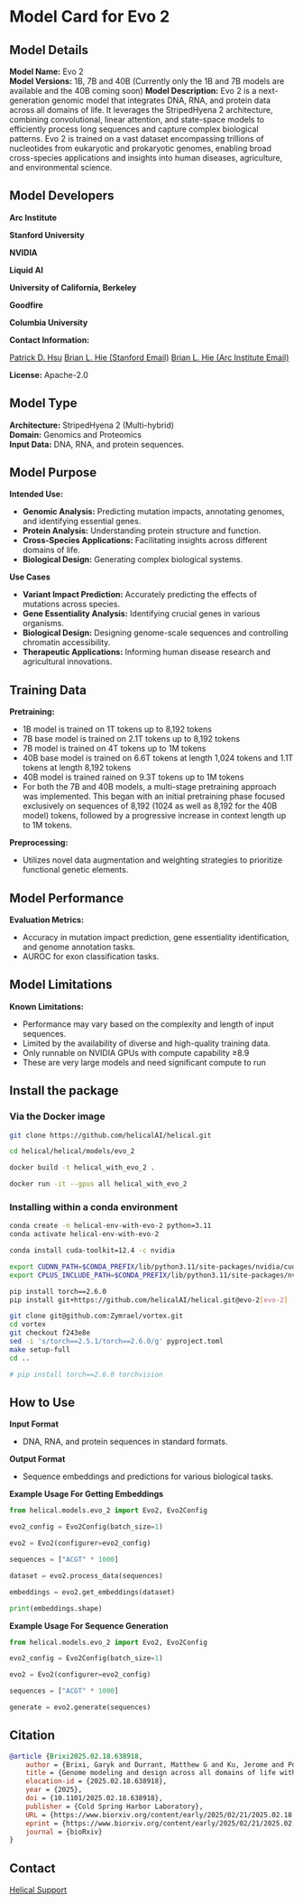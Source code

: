 # Model Card for Evo 2

## Model Details

**Model Name:** Evo 2  
**Model Versions:** 1B, 7B and 40B  (Currently only the 1B and 7B models are available and the 40B coming soon)
**Model Description:** Evo 2 is a next-generation genomic model that integrates DNA, RNA, and protein data across all domains of life. It leverages the StripedHyena 2 architecture, combining convolutional, linear attention, and state-space models to efficiently process long sequences and capture complex biological patterns. Evo 2 is trained on a vast dataset encompassing trillions of nucleotides from eukaryotic and prokaryotic genomes, enabling broad cross-species applications and insights into human diseases, agriculture, and environmental science.

## Model Developers

**Arc Institute**

**Stanford University**

**NVIDIA**

**Liquid AI**

**University of California, Berkeley**

**Goodfire**

**Columbia University**

**Contact Information:** 

[Patrick D. Hsu](mailto:patrick@arcinstitute.org)
[Brian L. Hie (Stanford Email)](mailto:brianhie@stanford.edu)
[Brian L. Hie (Arc Institute Email)](mailto:brian.hie@arcinstitute.org)

**License:** 
Apache-2.0 

## Model Type

**Architecture:** StripedHyena 2 (Multi-hybrid)  
**Domain:** Genomics and Proteomics  
**Input Data:** DNA, RNA, and protein sequences.

## Model Purpose

**Intended Use:**  
- **Genomic Analysis:** Predicting mutation impacts, annotating genomes, and identifying essential genes.
- **Protein Analysis:** Understanding protein structure and function.
- **Cross-Species Applications:** Facilitating insights across different domains of life.
- **Biological Design:** Generating complex biological systems.

**Use Cases**

- **Variant Impact Prediction:** Accurately predicting the effects of mutations across species.
- **Gene Essentiality Analysis:** Identifying crucial genes in various organisms.
- **Biological Design:** Designing genome-scale sequences and controlling chromatin accessibility.
- **Therapeutic Applications:** Informing human disease research and agricultural innovations.

## Training Data

**Pretraining:**  

- 1B model is trained on 1T tokens up to 8,192 tokens
- 7B base model is trained on 2.1T tokens up to 8,192 tokens
- 7B model is trained on 4T tokens up to 1M tokens
- 40B base model is trained on 6.6T tokens at length 1,024 tokens and 1.1T tokens at length 8,192 tokens
- 40B model is trained rained on 9.3T tokens up to 1M tokens
- For both the 7B and 40B models, a multi-stage pretraining approach was implemented. This began with an initial pretraining phase focused exclusively on sequences of 8,192 (1024 as well as 8,192 for the 40B model) tokens, followed by a progressive increase in context length up to 1M tokens.

**Preprocessing:**  

- Utilizes novel data augmentation and weighting strategies to prioritize functional genetic elements.

## Model Performance

**Evaluation Metrics:**  
- Accuracy in mutation impact prediction, gene essentiality identification, and genome annotation tasks.
- AUROC for exon classification tasks.

## Model Limitations

**Known Limitations:**  
- Performance may vary based on the complexity and length of input sequences.
- Limited by the availability of diverse and high-quality training data.
- Only runnable on NVIDIA GPUs with compute capability ≥8.9
- These are very large models and need significant compute to run

## Install the package

### Via the Docker image

```bash
git clone https://github.com/helicalAI/helical.git

cd helical/helical/models/evo_2

docker build -t helical_with_evo_2 .

docker run -it --gpus all helical_with_evo_2
```

### Installing within a conda environment

```bash
conda create -n helical-env-with-evo-2 python=3.11
conda activate helical-env-with-evo-2

conda install cuda-toolkit=12.4 -c nvidia

export CUDNN_PATH=$CONDA_PREFIX/lib/python3.11/site-packages/nvidia/cudnn
export CPLUS_INCLUDE_PATH=$CONDA_PREFIX/lib/python3.11/site-packages/nvidia/nvtx/include

pip install torch==2.6.0
pip install git+https://github.com/helicalAI/helical.git@evo-2[evo-2]

git clone git@github.com:Zymrael/vortex.git
cd vortex
git checkout f243e8e
sed -i 's/torch==2.5.1/torch==2.6.0/g' pyproject.toml
make setup-full
cd ..

# pip install torch==2.6.0 torchvision
```

## How to Use

**Input Format**  
- DNA, RNA, and protein sequences in standard formats.

**Output Format**  
- Sequence embeddings and predictions for various biological tasks.

**Example Usage For Getting Embeddings**

```python 
from helical.models.evo_2 import Evo2, Evo2Config

evo2_config = Evo2Config(batch_size=1)

evo2 = Evo2(configurer=evo2_config)

sequences = ["ACGT" * 1000]

dataset = evo2.process_data(sequences)

embeddings = evo2.get_embeddings(dataset)

print(embeddings.shape)
```

**Example Usage For Sequence Generation**

```python
from helical.models.evo_2 import Evo2, Evo2Config

evo2_config = Evo2Config(batch_size=1)

evo2 = Evo2(configurer=evo2_config)

sequences = ["ACGT" * 1000]

generate = evo2.generate(sequences)
```

## Citation
```bibtex
@article {Brixi2025.02.18.638918,
	author = {Brixi, Garyk and Durrant, Matthew G and Ku, Jerome and Poli, Michael and Brockman, Greg and Chang, Daniel and Gonzalez, Gabriel A and King, Samuel H and Li, David B and Merchant, Aditi T and Naghipourfar, Mohsen and Nguyen, Eric and Ricci-Tam, Chiara and Romero, David W and Sun, Gwanggyu and Taghibakshi, Ali and Vorontsov, Anton and Yang, Brandon and Deng, Myra and Gorton, Liv and Nguyen, Nam and Wang, Nicholas K and Adams, Etowah and Baccus, Stephen A and Dillmann, Steven and Ermon, Stefano and Guo, Daniel and Ilango, Rajesh and Janik, Ken and Lu, Amy X and Mehta, Reshma and Mofrad, Mohammad R.K. and Ng, Madelena Y and Pannu, Jaspreet and Re, Christopher and Schmok, Jonathan C and St. John, John and Sullivan, Jeremy and Zhu, Kevin and Zynda, Greg and Balsam, Daniel and Collison, Patrick and Costa, Anthony B. and Hernandez-Boussard, Tina and Ho, Eric and Liu, Ming-Yu and McGrath, Tom and Powell, Kimberly and Burke, Dave P. and Goodarzi, Hani and Hsu, Patrick D and Hie, Brian},
	title = {Genome modeling and design across all domains of life with Evo 2},
	elocation-id = {2025.02.18.638918},
	year = {2025},
	doi = {10.1101/2025.02.18.638918},
	publisher = {Cold Spring Harbor Laboratory},
	URL = {https://www.biorxiv.org/content/early/2025/02/21/2025.02.18.638918},
	eprint = {https://www.biorxiv.org/content/early/2025/02/21/2025.02.18.638918.full.pdf},
	journal = {bioRxiv}
}
```

## Contact
[Helical Support](mailto:support@helical-ai.com)
